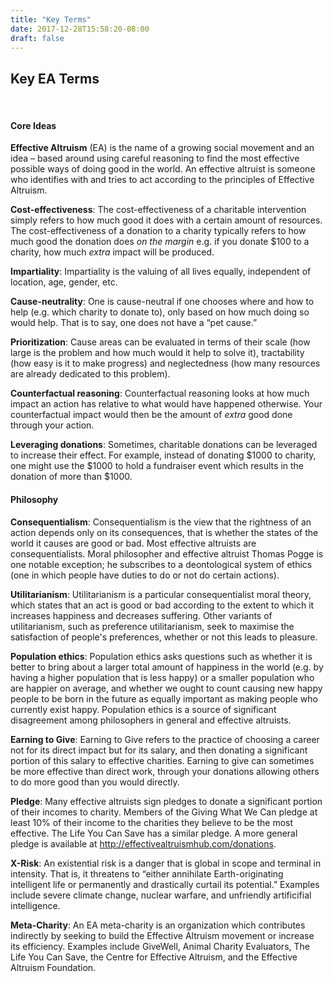 ```yaml
---
title: "Key Terms"
date: 2017-12-28T15:58:20-08:00
draft: false
---
```


## Key EA Terms
<br>

#### Core Ideas
**Effective Altruism** (EA) is the name of a growing social movement and an idea – based around using careful reasoning to find the most effective possible ways of doing good in the world. An effective altruist is someone who identifies with and tries to act according to the principles of Effective Altruism.

**Cost-effectiveness**: The cost-effectiveness of a charitable intervention simply refers to how much good it does with a certain amount of resources. The cost-effectiveness of a donation to a charity typically refers to how much good the donation does *on the margin* e.g. if you donate $100 to a charity, how much *extra* impact will be produced.

**Impartiality**: Impartiality is the valuing of all lives equally, independent of location, age, gender, etc.

**Cause-neutrality**: One is cause-neutral if one chooses where and how to help (e.g. which charity to donate to), only based on how much doing so would help. That is to say, one does not have a “pet cause.”

**Prioritization**: Cause areas can be evaluated in terms of their scale (how large is the problem and how much would it help to solve it), tractability (how easy is it to make progress) and neglectedness (how many resources are already dedicated to this problem).

**Counterfactual reasoning**: Counterfactual reasoning looks at how much impact an action has relative to what would have happened otherwise. Your counterfactual impact would then be the amount of *extra* good done through your action.

**Leveraging donations**: Sometimes, charitable donations can be leveraged to increase their effect. For example, instead of donating $1000 to charity, one might use the $1000 to hold a fundraiser event which results in the donation of more than $1000.
<br>

#### Philosophy
**Consequentialism**: Consequentialism is the view that the rightness of an action depends only on its consequences, that is whether  the states of the world it causes are good or bad. Most effective altruists are consequentialists. Moral philosopher and effective altruist Thomas Pogge is one notable exception; he subscribes to a deontological system of ethics (one in which people have duties to do or not do certain actions).

**Utilitarianism**: Utilitarianism is a particular consequentialist moral theory, which states that an act is good or bad according to the extent to which it increases happiness and decreases suffering. Other variants of utilitarianism, such as preference utilitarianism, seek to maximise the satisfaction of people's preferences, whether or not this leads to pleasure. 

**Population ethics**: Population ethics asks questions such as whether it is better to bring about a larger total amount of happiness in the world (e.g. by having a higher population that is less happy) or a smaller population who are happier on average, and whether we ought to count causing new happy people to be born in the future as equally important as making people who currently exist happy.
Population ethics is a source of significant disagreement among philosophers in general and effective altruists.

**Earning to Give**: Earning to Give refers to the practice of choosing a career not for its direct impact but for its salary, and then donating a significant portion of this salary to effective charities. Earning to give can sometimes be more effective than direct work, through your donations allowing others to do more good than you would directly.

**Pledge**: Many effective altruists sign pledges to donate a significant portion of their incomes to charity. Members of the Giving What We Can pledge at least 10% of their income to the charities they believe to be the most effective. The Life You Can Save has a similar pledge. A more general pledge is available at http://effectivealtruismhub.com/donations.

**X-Risk**: An existential risk is a danger that is global in scope and terminal in intensity. That is, it threatens to “either annihilate Earth-originating intelligent life or permanently and drastically curtail its potential.” Examples include severe climate change, nuclear warfare, and unfriendly artificifial intelligence.

**Meta-Charity**: An EA meta-charity is an organization which contributes indirectly by seeking to build the Effective Altruism movement or increase its efficiency. Examples include GiveWell, Animal Charity Evaluators, The Life You Can Save, the Centre for Effective Altruism, and the Effective Altruism Foundation.
